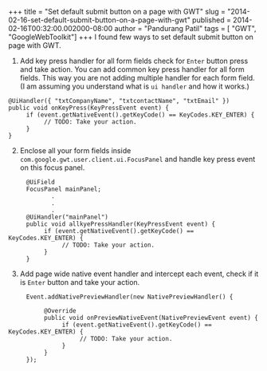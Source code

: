 +++
title = "Set default submit button on a page with GWT"
slug = "2014-02-16-set-default-submit-button-on-a-page-with-gwt"
published = 2014-02-16T00:32:00.002000-08:00
author = "Pandurang Patil"
tags = [ "GWT", "GoogleWebToolkit"]
+++
I found few ways to set default submit button on page with GWT. 

1. Add key press handler for all form fields check for `Enter` button press and take action. You can add common key press handler for all form fields. This way you are not adding multiple handler for each form field. (I am
assuming you understand what is `ui handler` and how it works.)
  
```
@UiHandler({ "txtCompanyName", "txtcontactName", "txtEmail" })
public void onKeyPress(KeyPressEvent event) {
     if (event.getNativeEvent().getKeyCode() == KeyCodes.KEY_ENTER) {
          // TODO: Take your action.
     }
}
```

2. Enclose all your form fields inside `com.google.gwt.user.client.ui.FocusPanel` and handle key press event on this focus panel.

```
     @UiField
     FocusPanel mainPanel;
            .
            .
            .
     @UiHandler("mainPanel")
     public void allkyePressHandler(KeyPressEvent event) {
          if (event.getNativeEvent().getKeyCode() == KeyCodes.KEY_ENTER) {
               // TODO: Take your action.
          }
     }
```

3. Add page wide native event handler and intercept each event, check if it is `Enter` button and take your action.

```
     Event.addNativePreviewHandler(new NativePreviewHandler() {

          @Override
          public void onPreviewNativeEvent(NativePreviewEvent event) {
               if (event.getNativeEvent().getKeyCode() == KeyCodes.KEY_ENTER) {
                    // TODO: Take your action.
               }
          }
     });
```
